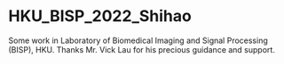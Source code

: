 # HKU_BISP_2022_Shihao
Some work in Laboratory of Biomedical Imaging and Signal Processing (BISP), HKU. Thanks Mr. Vick Lau for his precious guidance and support.
